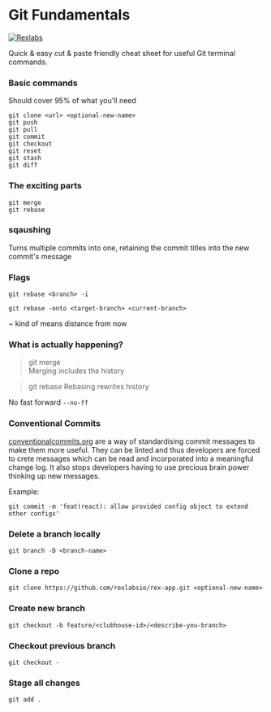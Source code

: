 
# Git Fundamentals

[![Rexlabs](./img/rex/rex_ribbon_logo_black.png)](./rexlabs/index.md)  

Quick & easy cut & paste friendly cheat sheet for useful Git terminal commands.

### Basic commands
Should cover 95% of what you'll need
```
git clone <url> <optional-new-name>
git push
git pull
git commit
git checkout
git reset
git stash
git diff
```

### The exciting parts
```
git merge 
git rebase
```

### sqaushing

Turns multiple commits into one, retaining the commit titles into the new commit's message

### Flags

```git rebase <branch> -i```

```git rebase -onto <target-branch> <current-branch>```

~ kind of means distance from now


### What is actually happening?

> git merge   
Merging includes the history  

> git rebase 
Rebasing rewrites history

No fast forward
```--no-ff```

### Conventional Commits
[conventionalcommits.org](https://www.conventionalcommits.org) are a way of 
standardising commit messages to make them more useful. They can be linted 
and thus developers are forced to crete messages which can be read and 
incorporated into a meaningful change log. It also stops developers having 
to use precious brain power thinking up new messages.

Example: 
```
git commit -m 'feat(react): allow provided config object to extend other configs'
```
### Delete a branch locally
```
git branch -D <branch-name>
```
### Clone a repo
```
git clone https://github.com/rexlabsio/rex-app.git <optional-new-name>
```
### Create new branch
```
git checkout -b feature/<clubhouse-id>/<describe-you-branch>
```
### Checkout previous branch
```
git checkout -
```
### Stage all changes
```
git add .
```